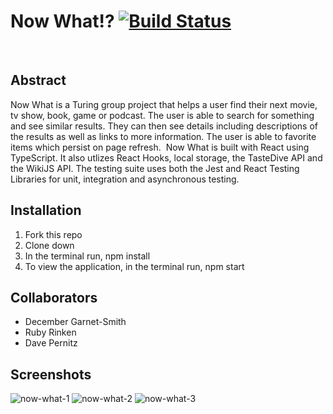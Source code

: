  # Now What!? [![Build Status](https://travis-ci.org/garnetred/now-what.svg?branch=master)](https://travis-ci.org/garnetred/now-what)
​
## Abstract
Now What is a Turing group project that helps a user find their next movie, tv show, book, game or podcast. The user is able to search for something and see similar results. They can then see details including descriptions of the results as well as links to more information. The user is able to favorite items which persist on page refresh. 
​
Now What is built with React using TypeScript. It also utlizes React Hooks, local storage, the TasteDive API and the WikiJS API. The testing suite uses both the Jest and React Testing Libraries for unit, integration and asynchronous testing. 
​
## Installation
1. Fork this repo
2. Clone down
3. In the terminal run, npm install
4. To view the application, in the terminal run, npm start
​
## Collaborators
* December Garnet-Smith
* Ruby Rinken
* Dave Pernitz
​
## Screenshots
![now-what-1](https://user-images.githubusercontent.com/23513486/83702772-d5f80700-a5ca-11ea-9cb3-b092d9f67676.gif)
![now-what-2](https://user-images.githubusercontent.com/23513486/83702782-ddb7ab80-a5ca-11ea-919b-9fb90adde7f3.gif)
![now-what-3](https://user-images.githubusercontent.com/23513486/83702789-df816f00-a5ca-11ea-9d15-9926744c67e6.gif)
